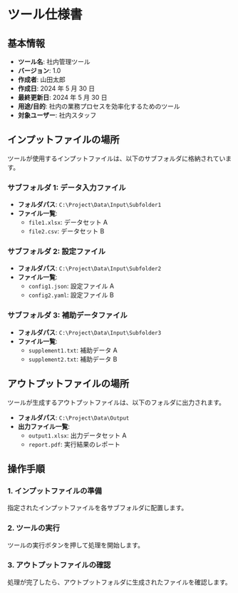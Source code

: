 # ツール仕様書

## 基本情報

- **ツール名**: 社内管理ツール
- **バージョン**: 1.0
- **作成者**: 山田太郎
- **作成日**: 2024 年 5 月 30 日
- **最終更新日**: 2024 年 5 月 30 日
- **用途/目的**: 社内の業務プロセスを効率化するためのツール
- **対象ユーザー**: 社内スタッフ

## インプットファイルの場所

ツールが使用するインプットファイルは、以下のサブフォルダに格納されています。

### サブフォルダ 1: データ入力ファイル

- **フォルダパス**: `C:\Project\Data\Input\Subfolder1`
- **ファイル一覧**:
  - `file1.xlsx`: データセット A
  - `file2.csv`: データセット B

### サブフォルダ 2: 設定ファイル

- **フォルダパス**: `C:\Project\Data\Input\Subfolder2`
- **ファイル一覧**:
  - `config1.json`: 設定ファイル A
  - `config2.yaml`: 設定ファイル B

### サブフォルダ 3: 補助データファイル

- **フォルダパス**: `C:\Project\Data\Input\Subfolder3`
- **ファイル一覧**:
  - `supplement1.txt`: 補助データ A
  - `supplement2.txt`: 補助データ B

## アウトプットファイルの場所

ツールが生成するアウトプットファイルは、以下のフォルダに出力されます。

- **フォルダパス**: `C:\Project\Data\Output`
- **出力ファイル一覧**:
  - `output1.xlsx`: 出力データセット A
  - `report.pdf`: 実行結果のレポート

## 操作手順

### 1. インプットファイルの準備

指定されたインプットファイルを各サブフォルダに配置します。

### 2. ツールの実行

ツールの実行ボタンを押して処理を開始します。

### 3. アウトプットファイルの確認

処理が完了したら、アウトプットフォルダに生成されたファイルを確認します。

